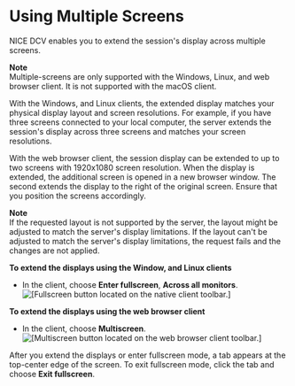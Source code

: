 # Using Multiple Screens<a name="using-multiple-screens"></a>

NICE DCV enables you to extend the session's display across multiple screens\.

**Note**  
Multiple\-screens are only supported with the Windows, Linux, and web browser client\. It is not supported with the macOS client\.

With the Windows, and Linux clients, the extended display matches your physical display layout and screen resolutions\. For example, if you have three screens connected to your local computer, the server extends the session's display across three screens and matches your screen resolutions\.

With the web browser client, the session display can be extended to up to two screens with 1920x1080 screen resolution\. When the display is extended, the additional screen is opened in a new browser window\. The second extends the display to the right of the original screen\. Ensure that you position the screens accordingly\.

**Note**  
If the requested layout is not supported by the server, the layout might be adjusted to match the server's display limitations\. If the layout can't be adjusted to match the server's display limitations, the request fails and the changes are not applied\.

**To extend the displays using the Window, and Linux clients**
+ In the client, choose **Enter fullscreen**, **Across all monitors**\.  
![\[Fullscreen button located on the native client toolbar.\]](http://docs.aws.amazon.com/dcv/latest/userguide/images/native-extend.png)

**To extend the displays using the web browser client**
+ In the client, choose **Multiscreen**\.  
![\[Multiscreen button located on the web browser client toolbar.\]](http://docs.aws.amazon.com/dcv/latest/userguide/images/web-extend.png)

After you extend the displays or enter fullscreen mode, a tab appears at the top\-center edge of the screen\. To exit fullscreen mode, click the tab and choose **Exit fullscreen**\.